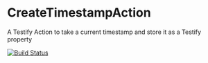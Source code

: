 # CreateTimestampAction
A Testify Action to take a current timestamp and store it as a Testify property

[![Build Status](https://travis-ci.org/testify/CreateTimestampAction.svg?branch=master)](https://travis-ci.org/testify/CreateTimestampAction)
